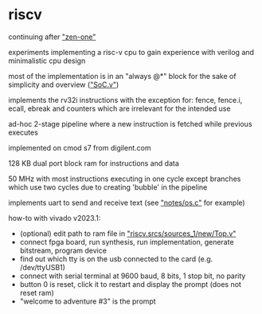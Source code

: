 # riscv
continuing after ["zen-one"](https://github.com/calint/zen-one)

experiments implementing a risc-v cpu to gain experience with verilog and minimalistic cpu design

most of the implementation is in an "always @*" block for the sake of simplicity and overview (["SoC.v"](https://github.com/calint/riscv/blob/main/riscv.srcs/sources_1/new/SoC.v))

implements the rv32i instructions with the exception for: fence, fence.i, ecall, ebreak and counters which are irrelevant for the intended use

ad-hoc 2-stage pipeline where a new instruction is fetched while previous executes

implemented on cmod s7 from digilent.com

128 KB dual port block ram for instructions and data

50 MHz with most instructions executing in one cycle except branches which use two cycles due to creating 'bubble' in the pipeline

implements uart to send and receive text (see ["notes/os.c"](https://github.com/calint/riscv/blob/main/notes/os.c) for example)

how-to with vivado v2023.1:
* (optional) edit path to ram file in ["riscv.srcs/sources_1/new/Top.v"](https://github.com/calint/riscv/blob/main/riscv.srcs/sources_1/new/Top.v)
* connect fpga board, run synthesis, run implementation, generate bitstream, program device
* find out which tty is on the usb connected to the card (e.g. /dev/ttyUSB1)
* connect with serial terminal at 9600 baud, 8 bits, 1 stop bit, no parity 
* button 0 is reset, click it to restart and display the prompt (does not reset ram)
* "welcome to adventure #3" is the prompt
